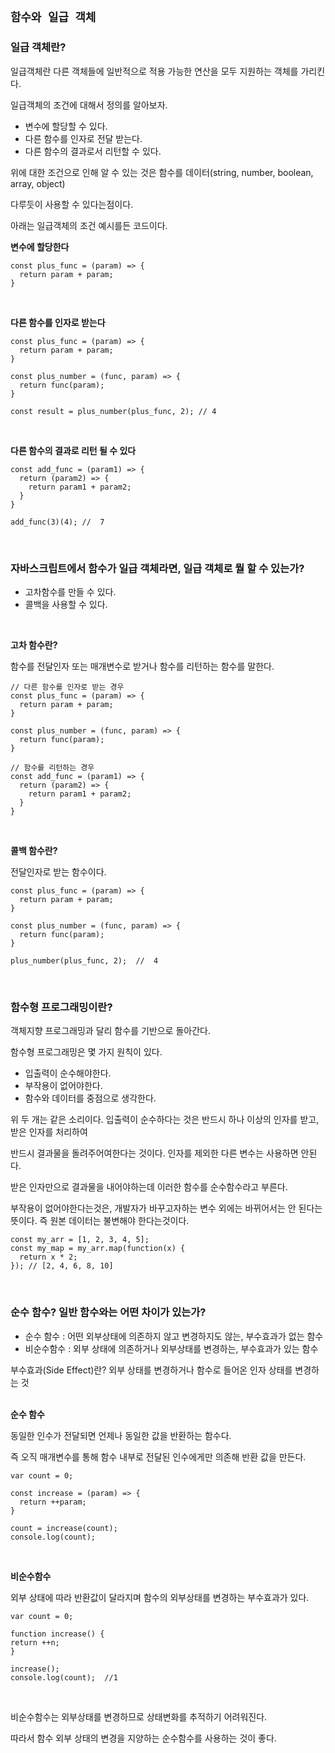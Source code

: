 ## `함수와 일급 객체`

### 일급 객체란?

일급객체란 다른 객체들에 일반적으로 적용 가능한 연산을 모두 지원하는 객체를 가리킨다.

일급객체의 조건에 대해서 정의를 알아보자.

- 변수에 할당할 수 있다.
- 다른 함수를 인자로 전달 받는다.
- 다른 함수의 결과로서 리턴할 수 있다.

위에 대한 조건으로 인해 알 수 있는 것은 함수를 데이터(string, number, boolean, array, object)

다루듯이 사용할 수 있다는점이다.

아래는 일급객체의 조건 예시를든 코드이다.

**변수에 할당한다**

```
const plus_func = (param) => {
  return param + param;
}
```

<br />

**다른 함수를 인자로 받는다**

```
const plus_func = (param) => {
  return param + param;
}

const plus_number = (func, param) => {
  return func(param);
}

const result = plus_number(plus_func, 2); // 4
```

<br />

**다른 함수의 결과로 리턴 될 수 있다**

```
const add_func = (param1) => {
  return (param2) => {
    return param1 + param2;
  }
}

add_func(3)(4); //  7
```

<br />

### 자바스크립트에서 함수가 일급 객체라면, 일급 객체로 뭘 할 수 있는가?

- 고차함수를 만들 수 있다.
- 콜백을 사용할 수 있다.

<br />

**고차 함수란?**

함수를 전달인자 또는 매개변수로 받거나 함수를 리턴하는 함수를 말한다.

```
// 다른 함수를 인자로 받는 경우
const plus_func = (param) => {
  return param + param;
}

const plus_number = (func, param) => {
  return func(param);
}

// 함수를 리턴하는 경우
const add_func = (param1) => {
  return (param2) => {
    return param1 + param2;
  }
}
```

<br />

**콜백 함수란?**

전달인자로 받는 함수이다.

```
const plus_func = (param) => {
  return param + param;
}

const plus_number = (func, param) => {
  return func(param);
}

plus_number(plus_func, 2);  //  4
```

<br />

### 함수형 프로그래밍이란? 

객체지향 프로그래밍과 달리 함수를 기반으로 돌아간다.

함수형 프로그래밍은 몇 가지 원칙이 있다.

- 입출력이 순수해야한다.
- 부작용이 없어야한다.
- 함수와 데이터를 중점으로 생각한다.

위 두 개는 같은 소리이다. 입출력이 순수하다는 것은 반드시 하나 이상의 인자를 받고, 받은 인자를 처리하여

반드시 결과물을 돌려주어여한다는 것이다. 인자를 제외한 다른 변수는 사용하면 안된다.

받은 인자만으로 결과물을 내어야하는데 이러한 함수를 순수함수라고 부른다.

부작용이 없어야한다는것은, 개발자가 바꾸고자하는 변수 외에는 바뀌어서는 안 된다는 뜻이다. 즉 원본 데이터는 불변해야 한다는것이다.

```
const my_arr = [1, 2, 3, 4, 5];
const my_map = my_arr.map(function(x) {
  return x * 2;
}); // [2, 4, 6, 8, 10]
```

<br />

### 순수 함수? 일반 함수와는 어떤 차이가 있는가? 

- 순수 함수 : 어떤 외부상태에 의존하지 않고 변경하지도 않는, 부수효과가 없는 함수
- 비순수함수 : 외부 상태에 의존하거나 외부상태를 변경하는, 부수효과가 있는 함수

<aside>
부수효과(Side Effect)란? 외부 상태를 변경하거나 함수로 들어온 인자 상태를 변경하는 것
</aside>

<br />

**순수 함수**

동일한 인수가 전달되면 언제나 동일한 값을 반환하는 함수다. 

즉 오직 매개변수를 통해 함수 내부로 전달된 인수에게만 의존해 반환 값을 만든다.

```
var count = 0;

const increase = (param) => {
  return ++param;
}

count = increase(count);
console.log(count);
```

<br />

**비순수함수**

외부 상태에 따라 반환값이 달라지며 함수의 외부상태를 변경하는 부수효과가 있다.

```
var count = 0;

function increase() {
return ++n;
}

increase();
console.log(count);  //1
```

<br />

비순수함수는 외부상태를 변경하므로 상태변화를 추적하기 어려워진다.

따라서 함수 외부 상태의 변경을 지양하는 순수함수를 사용하는 것이 좋다.

